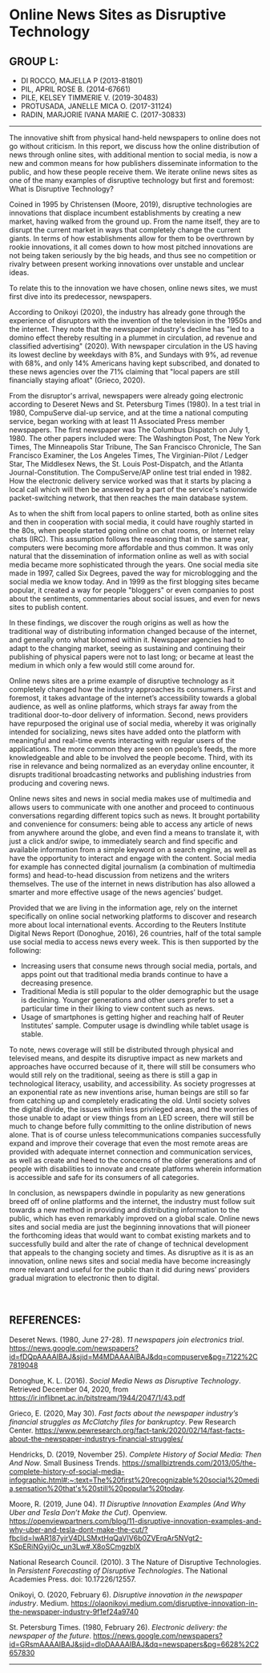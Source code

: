 # Online News Sites as Disruptive Technology

## GROUP L:
- DI ROCCO, MAJELLA P (2013-81801)
- PIL, APRIL ROSE B. (2014-67661)
- PILE, KELSEY TIMMERIE V. (2019-30483)
- PROTUSADA, JANELLE MICA O. (2017-31124)
- RADIN, MARJORIE IVANA MARIE C. (2017-30833)
***

The innovative shift from physical hand-held newspapers to online does not go without criticism. In this report, we discuss how the online distribution of news through online sites, with additional mention to social media, is now a new and common means for how publishers disseminate information to the public, and how these people receive them. We iterate online news sites as one of the many examples of disruptive technology but first and foremost: What is Disruptive Technology?

Coined in 1995 by Christensen (Moore, 2019), disruptive technologies are innovations that displace incumbent establishments by creating a new market, having walked from the ground up. From the name itself, they are to disrupt the current market in ways that completely change the current giants. In terms of how establishments allow for them to be overthrown by rookie innovations, it all comes down to how most pitched innovations are not being taken seriously by the big heads, and thus see no competition or rivalry between present working innovations over unstable and unclear ideas.

To relate this to the innovation we have chosen, online news sites, we must first dive into its predecessor, newspapers.

According to Onikoyi (2020), the industry has already gone through the experience of disruptors with the invention of the television in the 1950s and the internet. They note that the newspaper industry's decline has "led to a domino effect thereby resulting in a plummet in circulation, ad revenue and classified advertising" (2020). With newspaper circulation in the US having its lowest decline by weekdays with 8%, and Sundays with 9%, ad revenue with 68%, and only 14% Americans having kept subscribed, and donated to these news agencies over the 71% claiming that "local papers are still financially staying afloat" (Grieco, 2020).

From the disruptor's arrival, newspapers were already going electronic according to Deseret News and St. Petersburg Times (1980). In a test trial in 1980, CompuServe dial-up service, and at the time a national computing service, began working with at least 11 Associated Press member newspapers. The first newspaper was The Columbus Dispatch on July 1, 1980. The other papers included were: The Washington Post, The New York Times, The Minneapolis Star Tribune, The San Francisco Chronicle, The San Francisco Examiner, the Los Angeles Times, The Virginian-Pilot / Ledger Star, The Middlesex News, the St. Louis Post-Dispatch, and the Atlanta Journal-Constitution. The CompuServe/AP online test trial ended in 1982. How the electronic delivery service worked was that it starts by placing a local call which will then be answered by a part of the service's nationwide packet-switching network, that then reaches the main database system.

As to when the shift from local papers to online started, both as online sites and then in cooperation with social media, it could have roughly started in the 80s, when people started going online on chat rooms, or Internet relay chats (IRC). This assumption follows the reasoning that in the same year, computers were becoming more affordable and thus common. It was only natural that the dissemination of information online as well as with social media became more sophisticated through the years. One social media site made in 1997, called Six Degrees, paved the way for microblogging and the social media we know today. And in 1999 as the first blogging sites became popular, it created a way for people "bloggers" or even companies to post about the sentiments, commentaries about social issues, and even for news sites to publish content.

In these findings, we discover the rough origins as well as how the traditional way of distributing information changed because of the internet, and generally onto what bloomed within it. Newspaper agencies had to adapt to the changing market, seeing as sustaining and continuing their publishing of physical papers were not to last long; or became at least the medium in which only a few would still come around for.

Online news sites are a prime example of disruptive technology as it completely changed how the industry approaches its consumers. First and foremost, it takes advantage of the internet’s accessibility towards a global audience, as well as online platforms, which strays far away from the traditional door-to-door delivery of information. Second, news providers have repurposed the original use of social media, whereby it was originally intended for socializing, news sites have added onto the platform with meaningful and real-time events interacting with regular users of the applications. The more common they are seen on people’s feeds, the more knowledgeable and able to be involved the people become. Third, with its rise in relevance and being normalized as an everyday online encounter, it disrupts traditional broadcasting networks and publishing industries from producing and covering news.

Online news sites and news in social media makes use of multimedia and allows users to communicate with one another and proceed to continuous conversations regarding different topics such as news. It brought portability and convenience for consumers: being able to access any article of news from anywhere around the globe, and even find a means to translate it, with just a click and/or swipe, to immediately search and find specific and available information from a simple keyword on a search engine, as well as have the opportunity to interact and engage with the content. Social media for example has connected digital journalism (a combination of multimedia forms) and head-to-head discussion from netizens and the writers themselves. The use of the internet in news distribution has also allowed a smarter and more effective usage of the news agencies’ budget.

Provided that we are living in the information age, rely on the internet specifically on online social networking platforms to discover and research more about local international events. According to the Reuters Institute Digital News Report (Donoghue, 2016), 26 countries, half of the total sample use social media to access news every week. This is then supported by the following:
- Increasing users that consume news through social media, portals, and apps point out that traditional media brands continue to have a decreasing presence.
- Traditional Media is still popular to the older demographic but the usage is declining. Younger generations and other users prefer to set a particular time in their liking to view content such as news.
- Usage of smartphones is getting higher and reaching half of Reuter Institutes’ sample. Computer usage is dwindling while tablet usage is stable.

To note, news coverage will still be distributed through physical and televised means, and despite its disruptive impact as new markets and approaches have occurred because of it, there will still be consumers who would still rely on the traditional, seeing as there is still a gap in technological literacy, usability, and accessibility. As society progresses at an exponential rate as new inventions arise, human beings are still so far from catching up and completely eradicating the old. Until society solves the digital divide, the issues within less privileged areas, and the worries of those unable to adapt or view things from an LED screen, there will still be much to change before fully committing to the online distribution of news alone. That is of course unless telecommunications companies successfully expand and improve their coverage that even the most remote areas are provided with adequate internet connection and communication services, as well as create and heed to the concerns of the older generations and of people with disabilities to innovate and create platforms wherein information is accessible and safe for its consumers of all categories.

In conclusion, as newspapers dwindle in popularity as new generations breed off of online platforms and the internet, the industry must follow suit towards a new method in providing and distributing information to the public, which has even remarkably improved on a global scale. Online news sites and social media are just the beginning innovations that will pioneer the forthcoming ideas that would want to combat existing markets and to successfully build and alter the rate of change of technical development that appeals to the changing society and times. As disruptive as it is as an innovation, online news sites and social media have become increasingly more relevant and useful for the public than it did during news’ providers gradual migration to electronic then to digital.  
 <br/>
 <br/>
## REFERENCES:
Deseret News. (1980, June 27-28). *11 newspapers join electronics trial*. https://news.google.com/newspapers?id=fDQpAAAAIBAJ&sjid=M4MDAAAAIBAJ&dq=compuserve&pg=7122%2C7819048

Donoghue, K. L. (2016). *Social Media News as Disruptive Technology*. Retrieved December 04, 2020, from https://ir.inflibnet.ac.in/bitstream/1944/2047/1/43.pdf

Grieco, E. (2020, May 30). *Fast facts about the newspaper industry’s financial struggles as McClatchy files for bankruptcy*. Pew Research Center. https://www.pewresearch.org/fact-tank/2020/02/14/fast-facts-about-the-newspaper-industrys-financial-struggles/

Hendricks, D. (2019, November 25). *Complete History of Social Media: Then And Now*. Small Business Trends. https://smallbiztrends.com/2013/05/the-complete-history-of-social-media-infographic.html#:~:text=The%20first%20recognizable%20social%20media,sensation%20that's%20still%20popular%20today.

Moore, R. (2019, June 04). *11 Disruptive Innovation Examples (And Why Uber and Tesla Don’t Make the Cut)*. Openview. https://openviewpartners.com/blog/11-disruptive-innovation-examples-and-why-uber-and-tesla-dont-make-the-cut/?fbclid=IwAR187yirV4DLSMxtHqQaVIV6b0ZVErqAr5NVgt2-KSpERiNGyijOc_un3Lw#.X8oSCmgzbIX

National Research Council. (2010). 3 The Nature of Disruptive Technologies. In *Persistent Forecasting of Disruptive Technologies*. The National Academies Press. doi: 10.17226/12557.

Onikoyi, O. (2020, February 6). *Disruptive innovation in the newspaper industry*. Medium. https://olaonikoyi.medium.com/disruptive-innovation-in-the-newspaper-industry-9f1ef24a9740

St. Petersburg Times. (1980, February 26). *Electronic delivery: the newspaper of the future*. https://news.google.com/newspapers?id=GRsmAAAAIBAJ&sjid=dloDAAAAIBAJ&dq=newspapers&pg=6628%2C2657830
***
